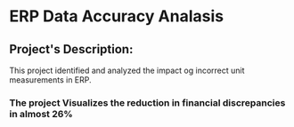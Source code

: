 # ERP Data Accuracy Analasis
## Project's Description:
This project identified and analyzed the impact og incorrect unit measurements in ERP.
### The project Visualizes the reduction in financial discrepancies in almost 26% 
